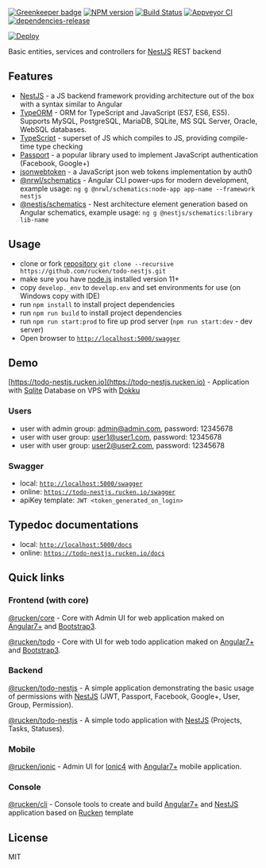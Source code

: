[![Greenkeeper badge](https://badges.greenkeeper.io/rucken/todo-nestjs.svg)](https://greenkeeper.io/)
[![NPM version][npm-image]][npm-url]
[![Build Status][travis-image]][travis-url]
[![Appveyor CI](https://ci.appveyor.com/api/projects/status/sda540c6vpj47cx7/branch/master?svg=true)](https://ci.appveyor.com/project/EndyKaufman/todo-nestjs/branch/master)
[![dependencies-release][dependencies-image]][dependencies-url]

[![Deploy](https://www.herokucdn.com/deploy/button.svg)](https://heroku.com/deploy?template=https://github.com/rucken/todo-nestjs)

Basic entities, services and controllers for [NestJS](https://github.com/nestjs/nest) REST backend

## Features

- [NestJS](https://github.com/nestjs/nest) - a JS backend framework providing architecture out of the box with a syntax similar to Angular
- [TypeORM](http://typeorm.io/) - ORM for TypeScript and JavaScript (ES7, ES6, ES5). Supports MySQL, PostgreSQL, MariaDB, SQLite, MS SQL Server, Oracle, WebSQL databases.
- [TypeScript](https://github.com/Microsoft/TypeScript) - superset of JS which compiles to JS, providing compile-time type checking
- [Passport](https://github.com/jaredhanson/passport) - a popular library used to implement JavaScript authentication (Facebook, Google+)
- [jsonwebtoken](https://github.com/auth0/node-jsonwebtoken) - a JavaScript json web tokens implementation by auth0
- [@nrwl/schematics](https://github.com/nrwl/nx/blob/master/packages/schematics/src/collection.json) - Angular CLI power-ups for modern development, example usage: `ng g @nrwl/schematics:node-app app-name --framework nestjs`
- [@nestjs/schematics](https://github.com/nestjs/schematics/blob/master/src/collection.json) - Nest architecture element generation based on Angular schematics, example usage: `ng g @nestjs/schematics:library lib-name`

## Usage

- clone or fork [repository](https://github.com/rucken/todo-nestjs.git) `git clone --recursive https://github.com/rucken/todo-nestjs.git`
- make sure you have [node.js](https://nodejs.org/) installed version 11+
- copy `develop._env` to `develop.env` and set environments for use (on Windows copy with IDE)
- run `npm install` to install project dependencies
- run `npm run build` to install project dependencies
- run `npm run start:prod` to fire up prod server (`npm run start:dev` - dev server)
- Open browser to [`http://localhost:5000/swagger`](http://localhost:5000/swagger)

## Demo

[https://todo-nestjs.rucken.io](https://todo-nestjs.rucken.io) - Application with [Sqlite](https://www.sqlite.org/index.html) Database on VPS with [Dokku](http://dokku.viewdocs.io/dokku/)

### Users

- user with admin group: admin@admin.com, password: 12345678
- user with user group: user1@user1.com, password: 12345678
- user with user group: user2@user2.com, password: 12345678

### Swagger

- local: [`http://localhost:5000/swagger`](http://localhost:5000/swagger)
- online: [`https://todo-nestjs.rucken.io/swagger`](https://todo-nestjs.rucken.io/swagger)
- apiKey template: `JWT <token_generated_on_login>`

## Typedoc documentations

- local: [`http://localhost:5000/docs`](http://localhost:5000/docs)
- online: [`https://todo-nestjs.rucken.io/docs`](https://todo-nestjs.rucken.io/docs)

## Quick links

### Frontend (with core)

[@rucken/core](https://github.com/rucken/core) - Core with Admin UI for web application maked on [Angular7+](https://angular.io) and [Bootstrap3](https://valor-software.com/ngx-bootstrap/).

[@rucken/todo](https://github.com/rucken/todo) - Core with UI for web todo application maked on [Angular7+](https://angular.io) and [Bootstrap3](https://valor-software.com/ngx-bootstrap/).

### Backend

[@rucken/todo-nestjs](https://github.com/rucken/todo-nestjs) - A simple application demonstrating the basic usage of permissions with [NestJS](https://nestjs.com/) (JWT, Passport, Facebook, Google+, User, Group, Permission).

[@rucken/todo-nestjs](https://github.com/rucken/todo) - A simple todo application with [NestJS](https://nestjs.com/) (Projects, Tasks, Statuses).

### Mobile

[@rucken/ionic](https://github.com/rucken/ionic) - Admin UI for [Ionic4](https://beta.ionicframework.com) with [Angular7+](https://angular.io) mobile application.

### Console

[@rucken/cli](https://github.com/rucken/cli) - Console tools to create and build [Angular7+](https://angular.io/) and [NestJS](https://nestjs.com/) application based on [Rucken](https://github.com/rucken) template

## License

MIT

[travis-image]: https://travis-ci.org/rucken/todo-nestjs.svg?branch=master
[travis-url]: https://travis-ci.org/rucken/todo-nestjs
[dependencies-image]: https://david-dm.org/rucken/todo-nestjs/status.svg
[dependencies-url]: https://david-dm.org/rucken/todo-nestjs
[npm-image]: https://badge.fury.io/js/%40rucken%2Ftodo-nestjs.svg
[npm-url]: https://npmjs.org/package/@rucken/todo-nestjs
